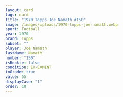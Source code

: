 ```yaml
---
layout: card
tags: card
title: "1970 Topps Joe Namath #150"
image: /images/uploads/1970-topps-joe-namath.webp
sport: Football
year: 1970
brand: Topps
subset: ""
player: Joe Namath
lastName: Namath
number: "150"
isRookie: false
condition: EX-EXMINT
toGrade: true
value: 55
displayCase: "1"
order: 10
---
```

